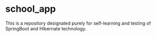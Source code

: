 # school_app
This is a repository designated purely for self-learning and testing of SpringBoot and Hibernate technology.
